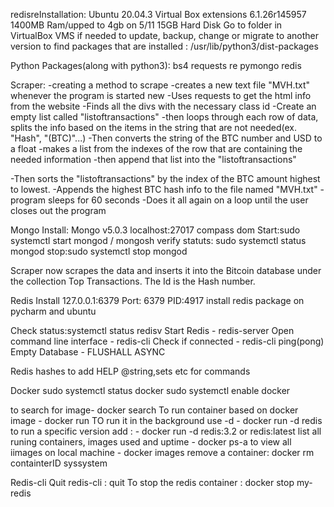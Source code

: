 redisreInstallation:
Ubuntu 20.04.3
Virtual Box extensions 6.1.26r145957
1400MB Ram/upped to 4gb on 5/11
15GB Hard Disk
Go to folder in VirtualBox VMS if needed to update, backup, change or migrate to another version
to find packages that are installed : /usr/lib/python3/dist-packages

Python Packages(along with python3):
bs4
requests
re
pymongo
redis

Scraper:
-creating a method to scrape
-creates a new text file "MVH.txt" whenever the program is started new
-Uses requests to get the html info from the website
-Finds all the divs with the necessary class id
-Create an empty list called "listoftransactions"
-then loops through each row of data, splits the info based on the items in the string that are not needed(ex. "Hash", "(BTC)"...)
	-Then converts the string of the BTC number and USD to a float
	-makes a list from the indexes of the row that are containing the needed information
	-then append that list into the "listoftransactions"
	
-Then sorts the "listoftransactions" by the index of the BTC amount highest to lowest.
-Appends the highest BTC hash info to the file named "MVH.txt"
-program sleeps for 60 seconds
-Does it all again on a loop until the user closes out the program


Mongo Install:
Mongo v5.0.3
localhost:27017
compass
dom
Start:sudo systemctl start mongod / mongosh
verify statuts: sudo systemctl status mongod
stop:sudo systemctl stop mongod

Scraper now scrapes the data and inserts it into the Bitcoin database under the collection Top Transactions.
The Id is the Hash number.

Redis Install
127.0.0.1:6379
Port: 6379
PID:4917
install redis package on pycharm and ubuntu

Check status:systemctl status redisv
Start Redis -   redis-server
Open command line interface -   redis-cli
Check if connected -   redis-cli ping(pong)
Empty Database -   FLUSHALL ASYNC

Redis hashes to add
HELP @string,sets etc for commands

Docker
 sudo systemctl status docker
 sudo systemctl enable docker

to search for image- docker search <name>
To run container based on docker image -  docker run <options> <image-name>
TO run it in the background use -d - docker run -d redis
to run a specific version add :<version> - docker run -d redis:3.2 or redis:latest
list all runing containers, images used and uptime - docker ps-a
to view all iimages on local machine - docker images
remove a container: docker rm containterID
syssystem


Redis-cli
Quit redis-cli : quit
To stop the redis container : docker stop my-redis